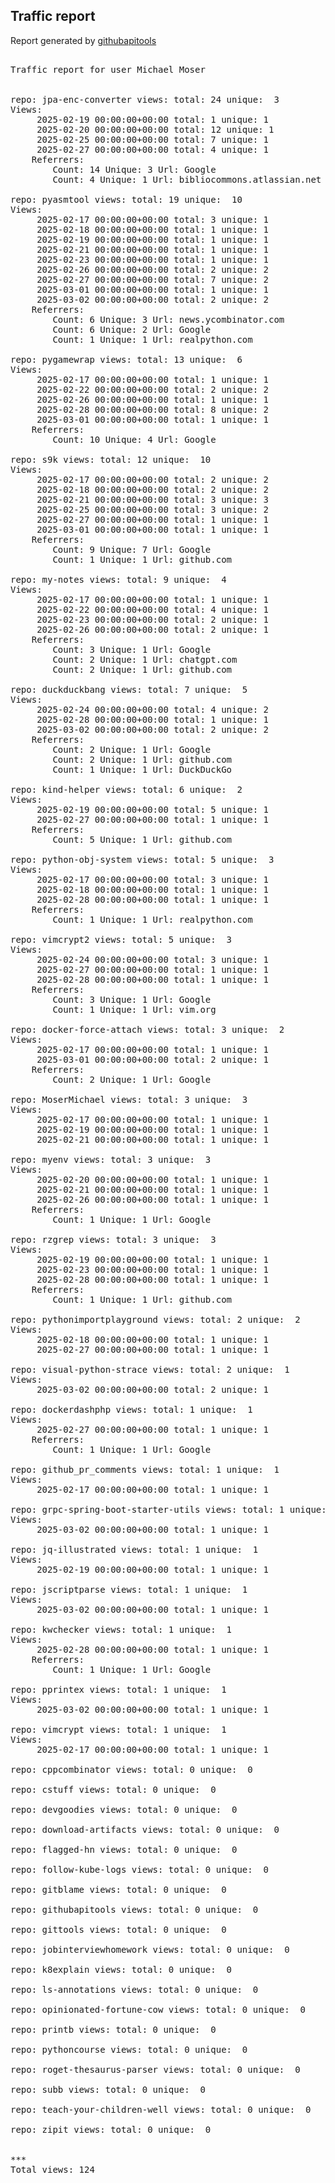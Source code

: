 <h2> Traffic report </h2>

Report generated by <a href="https://github.com/MoserMichael/githubapitools">githubapitools</a>

<pre>

Traffic report for user Michael Moser


repo: jpa-enc-converter views: total: 24 unique:  3
Views:
	 2025-02-19 00:00:00+00:00 total: 1 unique: 1
	 2025-02-20 00:00:00+00:00 total: 12 unique: 1
	 2025-02-25 00:00:00+00:00 total: 7 unique: 1
	 2025-02-27 00:00:00+00:00 total: 4 unique: 1
	Referrers:
		Count: 14 Unique: 3 Url: Google
		Count: 4 Unique: 1 Url: bibliocommons.atlassian.net

repo: pyasmtool views: total: 19 unique:  10
Views:
	 2025-02-17 00:00:00+00:00 total: 3 unique: 1
	 2025-02-18 00:00:00+00:00 total: 1 unique: 1
	 2025-02-19 00:00:00+00:00 total: 1 unique: 1
	 2025-02-21 00:00:00+00:00 total: 1 unique: 1
	 2025-02-23 00:00:00+00:00 total: 1 unique: 1
	 2025-02-26 00:00:00+00:00 total: 2 unique: 2
	 2025-02-27 00:00:00+00:00 total: 7 unique: 2
	 2025-03-01 00:00:00+00:00 total: 1 unique: 1
	 2025-03-02 00:00:00+00:00 total: 2 unique: 2
	Referrers:
		Count: 6 Unique: 3 Url: news.ycombinator.com
		Count: 6 Unique: 2 Url: Google
		Count: 1 Unique: 1 Url: realpython.com

repo: pygamewrap views: total: 13 unique:  6
Views:
	 2025-02-17 00:00:00+00:00 total: 1 unique: 1
	 2025-02-22 00:00:00+00:00 total: 2 unique: 2
	 2025-02-26 00:00:00+00:00 total: 1 unique: 1
	 2025-02-28 00:00:00+00:00 total: 8 unique: 2
	 2025-03-01 00:00:00+00:00 total: 1 unique: 1
	Referrers:
		Count: 10 Unique: 4 Url: Google

repo: s9k views: total: 12 unique:  10
Views:
	 2025-02-17 00:00:00+00:00 total: 2 unique: 2
	 2025-02-18 00:00:00+00:00 total: 2 unique: 2
	 2025-02-21 00:00:00+00:00 total: 3 unique: 3
	 2025-02-25 00:00:00+00:00 total: 3 unique: 2
	 2025-02-27 00:00:00+00:00 total: 1 unique: 1
	 2025-03-01 00:00:00+00:00 total: 1 unique: 1
	Referrers:
		Count: 9 Unique: 7 Url: Google
		Count: 1 Unique: 1 Url: github.com

repo: my-notes views: total: 9 unique:  4
Views:
	 2025-02-17 00:00:00+00:00 total: 1 unique: 1
	 2025-02-22 00:00:00+00:00 total: 4 unique: 1
	 2025-02-23 00:00:00+00:00 total: 2 unique: 1
	 2025-02-26 00:00:00+00:00 total: 2 unique: 1
	Referrers:
		Count: 3 Unique: 1 Url: Google
		Count: 2 Unique: 1 Url: chatgpt.com
		Count: 2 Unique: 1 Url: github.com

repo: duckduckbang views: total: 7 unique:  5
Views:
	 2025-02-24 00:00:00+00:00 total: 4 unique: 2
	 2025-02-28 00:00:00+00:00 total: 1 unique: 1
	 2025-03-02 00:00:00+00:00 total: 2 unique: 2
	Referrers:
		Count: 2 Unique: 1 Url: Google
		Count: 2 Unique: 1 Url: github.com
		Count: 1 Unique: 1 Url: DuckDuckGo

repo: kind-helper views: total: 6 unique:  2
Views:
	 2025-02-19 00:00:00+00:00 total: 5 unique: 1
	 2025-02-27 00:00:00+00:00 total: 1 unique: 1
	Referrers:
		Count: 5 Unique: 1 Url: github.com

repo: python-obj-system views: total: 5 unique:  3
Views:
	 2025-02-17 00:00:00+00:00 total: 3 unique: 1
	 2025-02-18 00:00:00+00:00 total: 1 unique: 1
	 2025-02-28 00:00:00+00:00 total: 1 unique: 1
	Referrers:
		Count: 1 Unique: 1 Url: realpython.com

repo: vimcrypt2 views: total: 5 unique:  3
Views:
	 2025-02-24 00:00:00+00:00 total: 3 unique: 1
	 2025-02-27 00:00:00+00:00 total: 1 unique: 1
	 2025-02-28 00:00:00+00:00 total: 1 unique: 1
	Referrers:
		Count: 3 Unique: 1 Url: Google
		Count: 1 Unique: 1 Url: vim.org

repo: docker-force-attach views: total: 3 unique:  2
Views:
	 2025-02-17 00:00:00+00:00 total: 1 unique: 1
	 2025-03-01 00:00:00+00:00 total: 2 unique: 1
	Referrers:
		Count: 2 Unique: 1 Url: Google

repo: MoserMichael views: total: 3 unique:  3
Views:
	 2025-02-17 00:00:00+00:00 total: 1 unique: 1
	 2025-02-19 00:00:00+00:00 total: 1 unique: 1
	 2025-02-21 00:00:00+00:00 total: 1 unique: 1

repo: myenv views: total: 3 unique:  3
Views:
	 2025-02-20 00:00:00+00:00 total: 1 unique: 1
	 2025-02-21 00:00:00+00:00 total: 1 unique: 1
	 2025-02-26 00:00:00+00:00 total: 1 unique: 1
	Referrers:
		Count: 1 Unique: 1 Url: Google

repo: rzgrep views: total: 3 unique:  3
Views:
	 2025-02-19 00:00:00+00:00 total: 1 unique: 1
	 2025-02-23 00:00:00+00:00 total: 1 unique: 1
	 2025-02-28 00:00:00+00:00 total: 1 unique: 1
	Referrers:
		Count: 1 Unique: 1 Url: github.com

repo: pythonimportplayground views: total: 2 unique:  2
Views:
	 2025-02-18 00:00:00+00:00 total: 1 unique: 1
	 2025-02-27 00:00:00+00:00 total: 1 unique: 1

repo: visual-python-strace views: total: 2 unique:  1
Views:
	 2025-03-02 00:00:00+00:00 total: 2 unique: 1

repo: dockerdashphp views: total: 1 unique:  1
Views:
	 2025-02-27 00:00:00+00:00 total: 1 unique: 1
	Referrers:
		Count: 1 Unique: 1 Url: Google

repo: github_pr_comments views: total: 1 unique:  1
Views:
	 2025-02-17 00:00:00+00:00 total: 1 unique: 1

repo: grpc-spring-boot-starter-utils views: total: 1 unique:  1
Views:
	 2025-03-02 00:00:00+00:00 total: 1 unique: 1

repo: jq-illustrated views: total: 1 unique:  1
Views:
	 2025-02-19 00:00:00+00:00 total: 1 unique: 1

repo: jscriptparse views: total: 1 unique:  1
Views:
	 2025-03-02 00:00:00+00:00 total: 1 unique: 1

repo: kwchecker views: total: 1 unique:  1
Views:
	 2025-02-28 00:00:00+00:00 total: 1 unique: 1
	Referrers:
		Count: 1 Unique: 1 Url: Google

repo: pprintex views: total: 1 unique:  1
Views:
	 2025-03-02 00:00:00+00:00 total: 1 unique: 1

repo: vimcrypt views: total: 1 unique:  1
Views:
	 2025-02-17 00:00:00+00:00 total: 1 unique: 1

repo: cppcombinator views: total: 0 unique:  0

repo: cstuff views: total: 0 unique:  0

repo: devgoodies views: total: 0 unique:  0

repo: download-artifacts views: total: 0 unique:  0

repo: flagged-hn views: total: 0 unique:  0

repo: follow-kube-logs views: total: 0 unique:  0

repo: gitblame views: total: 0 unique:  0

repo: githubapitools views: total: 0 unique:  0

repo: gittools views: total: 0 unique:  0

repo: jobinterviewhomework views: total: 0 unique:  0

repo: k8explain views: total: 0 unique:  0

repo: ls-annotations views: total: 0 unique:  0

repo: opinionated-fortune-cow views: total: 0 unique:  0

repo: printb views: total: 0 unique:  0

repo: pythoncourse views: total: 0 unique:  0

repo: roget-thesaurus-parser views: total: 0 unique:  0

repo: subb views: total: 0 unique:  0

repo: teach-your-children-well views: total: 0 unique:  0

repo: zipit views: total: 0 unique:  0


***
Total views: 124
